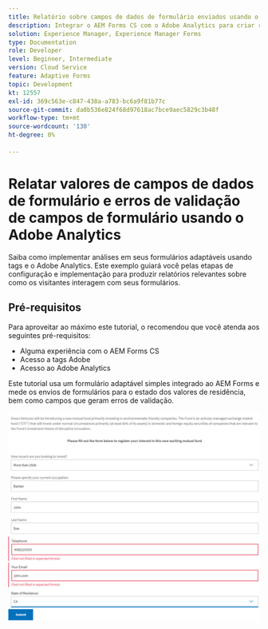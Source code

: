 ```yaml
---
title: Relatório sobre campos de dados de formulário enviados usando o Adobe Analytics
description: Integrar o AEM Forms CS com o Adobe Analytics para criar relatórios sobre campos de dados de formulário
solution: Experience Manager, Experience Manager Forms
type: Documentation
role: Developer
level: Beginner, Intermediate
version: Cloud Service
feature: Adaptive Forms
topic: Development
kt: 12557
exl-id: 369c563e-c847-438a-a783-bc6a9f81b77c
source-git-commit: da0b536e824f68d97618ac7bce9aec5829c3b48f
workflow-type: tm+mt
source-wordcount: '130'
ht-degree: 0%

---
```


# Relatar valores de campos de dados de formulário e erros de validação de campos de formulário usando o Adobe Analytics

Saiba como implementar análises em seus formulários adaptáveis usando tags e o Adobe Analytics. Este exemplo guiará você pelas etapas de configuração e implementação para produzir relatórios relevantes sobre como os visitantes interagem com seus formulários.

## Pré-requisitos

Para aproveitar ao máximo este tutorial, o recomendou que você atenda aos seguintes pré-requisitos:

* Alguma experiência com o AEM Forms CS
* Acesso a tags Adobe
* Acesso ao Adobe Analytics



Este tutorial usa um formulário adaptável simples integrado ao AEM Forms e mede os envios de formulários para o estado dos valores de residência, bem como campos que geram erros de validação.

![formulário adaptável](assets/use-case.png)
